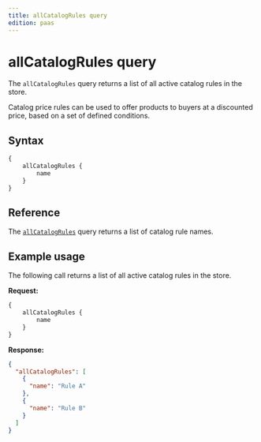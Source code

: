 ```yaml
---
title: allCatalogRules query
edition: paas
---
```


# allCatalogRules query

The `allCatalogRules` query returns a list of all active catalog rules in the store.

Catalog price rules can be used to offer products to buyers at a discounted price, based on a set of defined conditions.

## Syntax

```graphql
{
    allCatalogRules {
        name
    }
}
```

## Reference

The [`allCatalogRules`](https://developer.adobe.com/commerce/webapi/graphql-api/index.html#query-allCatalogRules) query returns a list of catalog rule names.

## Example usage

The following call returns a list of all active catalog rules in the store.

**Request:**

```graphql
{
    allCatalogRules {
        name
    }
}
```

**Response:**

```json
{
  "allCatalogRules": [
    {
      "name": "Rule A"
    },
    {
      "name": "Rule B"
    }
  ]
}
```
